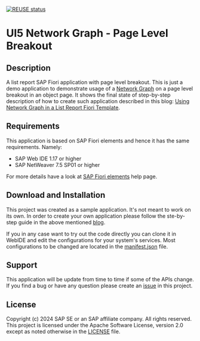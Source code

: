 [![REUSE status](https://api.reuse.software/badge/github.com/SAP-samples/ui5-networkgraph-page-level-breakout)](https://api.reuse.software/info/github.com/SAP-samples/ui5-networkgraph-page-level-breakout)

# UI5 Network Graph - Page Level Breakout

## Description

A list report SAP Fiori application with page level breakout. This is just a demo application to demonstrate usage of a [Network Graph](https://sapui5.hana.ondemand.com/#/sample/sap.suite.ui.commons.sample.NetworkGraph/preview) on a page level breakout in an object page. It shows the final state of step-by-step description of how to create such application described in this blog: [Using Network Graph in a List Report Fiori Template](https://blogs.sap.com/2018/07/16/using-network-graph-in-a-list-report-fiori-template/).

## Requirements

This application is based on SAP Fiori elements and hence it has the same requirements. Namely:
 - SAP Web IDE 1.17 or higher
 - SAP NetWeaver 7.5 SP01 or higher

For more details have a look at [SAP Fiori elements](https://help.sap.com/viewer/468a97775123488ab3345a0c48cadd8f/7.51.6/en-US/03265b0408e2432c9571d6b3feb6b1fd.html) help page.

## Download and Installation

This project was created as a sample application. It's not meant to work on its own. In order to create your own application please follow the ste-by-step guide in the above mentioned [blog](https://blogs.sap.com/2018/07/16/using-network-graph-in-a-list-report-fiori-template/).

If you in any case want to try out the code directly you can clone it in WebIDE and edit the configurations for your system's services. Most configurations to be changed are located in the [manifest.json](/webapp/manifest.json) file.

## Support

This application will be update from time to time if some of the APIs change. If you find a bug or have any question please create an [issue](/../../issues) in this project.

## License

Copyright (c) 2024 SAP SE or an SAP affiliate company. All rights reserved. This project is licensed under the Apache Software License, version 2.0 except as noted otherwise in the [LICENSE](LICENSES/Apache-2.0.txt) file.
